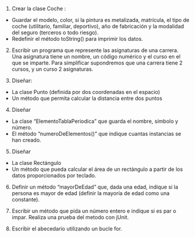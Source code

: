 1. Crear la clase Coche : 
  -  Guardar el modelo, color, si la pintura es metalizada, matrícula, el tipo de coche (utilitario,
     familiar, deportivo), año de fabricación y la modalidad del seguro (terceros o todo riesgo).
  -  Redefinir el método toString() para imprimir los datos.

2. Escribir un programa que represente las asignaturas de una carrera. Una asignatura tiene un
   nombre, un código numérico y el curso en el que se imparte.
   Para simplificar supondremos que una carrera tiene 2 cursos, y un curso 2 asignaturas.
  
3. Diseñar: 
  - La clase Punto (definida por dos coordenadas en el espacio)
  - Un método que permita calcular la distancia entre dos puntos

4. Diseñar
  - La clase “ElementoTablaPeriodica” que guarda el nombre, símbolo y número.
  - El método “numeroDeElementos()” que indique cuantas instancias se han creado.

5. Diseñar
  - La clase Rectángulo
  - Un método que pueda calcular el área de un rectángulo a partir de los datos
    proporcionados por teclado.

6. Definir un método “mayorDeEdad” que, dada una edad, indique si la persona es mayor de edad
   (definir la mayoría de edad como una constante).

7. Escribir un método que pida un número entero e indique si es par o impar. Realiza una prueba del metodo con jUnit.

7. Escribir el abecedario utilizando un bucle for.